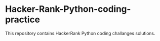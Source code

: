 # Hacker-Rank-Python-coding-practice
This repository contains HackerRank Python coding challanges solutions. 
